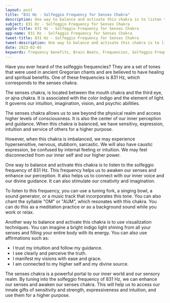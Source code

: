 ```yaml
---
layout: post
title: "831 Hz - Solfeggio Frequency for Senses Chakra"
description: One way to balance and activate this chakra is to listen to the solfeggio frequency of 831 Hz. This frequency helps us to awaken our senses and enhance our perception. It also helps us to connect with our inner voice and our divine guidance. It can also stimulate our creativity and imagination.
subject: 831 Hz - Solfeggio Frequency for Senses Chakra
apple-title: 831 Hz - Solfeggio Frequency for Senses Chakra
app-name: 831 Hz - Solfeggio Frequency for Senses Chakra
tweet-title: 831 Hz - Solfeggio Frequency for Senses Chakra
tweet-description: One way to balance and activate this chakra is to listen to the solfeggio frequency of 831 Hz. This frequency helps us to awaken our senses and enhance our perception. It also helps us to connect with our inner voice and our divine guidance. It can also stimulate our creativity and imagination.
date: 2023-02-05
keywords: frequency benefits, Brain Beats, Frequencies, Solfeggio Frequency, senses Chakra, 831 Hz, Brain wave entrainment, sound therapy
---
```


Have you ever heard of the solfeggio frequencies? They are a set of tones that were used in ancient Gregorian chants and are believed to have healing and spiritual benefits. One of these frequencies is 831 Hz, which corresponds to the senses chakra.

The senses chakra, is located between the mouth chakra and the third eye, or ajna chakra. It is associated with the color indigo and the element of light. It governs our intuition, imagination, vision, and psychic abilities.

The senses chakra allows us to see beyond the physical realm and access higher levels of consciousness. It is also the center of our inner perception and guidance. When this chakra is balanced, we have sensitivy, expression, intuition and service of others for a higher purpose.

However, when this chakra is imbalanced, we may experience hypersensitive, nervous, stubborn, sarcastic. We will also have caustic expression, be confused by internal feeling or intuition. We may feel disconnected from our inner self and our higher power. 

One way to balance and activate this chakra is to listen to the solfeggio frequency of 831 Hz. This frequency helps us to awaken our senses and enhance our perception. It also helps us to connect with our inner voice and our divine guidance. It can also stimulate our creativity and imagination.

To listen to this frequency, you can use a tuning fork, a singing bowl, a sound generator, or a music track that incorporates this tone. You can also chant the syllable "OM" or "AUM", which resonates with this chakra. You can do this as a meditation practice or as a background sound while you work or relax.

Another way to balance and activate this chakra is to use visualization techniques. You can imagine a bright indigo light shining from all your senses and filling your entire body with its energy. You can also use affirmations such as:

- I trust my intuition and follow my guidance.
- I see clearly and perceive the truth.
- I manifest my visions with ease and grace.
- I am connected to my higher self and my divine source.

The senses chakra is a powerful portal to our inner world and our sensory realm. By tuning into the solfeggio frequency of 831 Hz, we can enhance our senses and awaken our senses chakra. This will help us to access our innate gifts of sensitivity and strength, expressiveness and intuition, and use them for a higher purpose.
